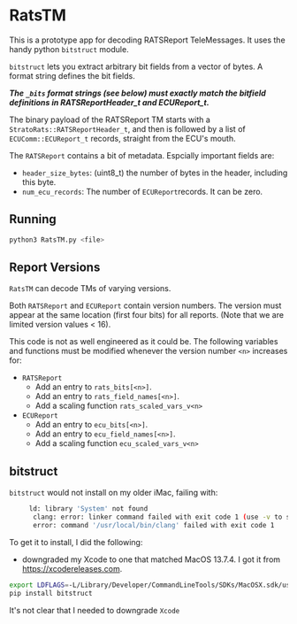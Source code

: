 # RatsTM

This is a prototype app for decoding RATSReport TeleMessages. It uses
the handy python `bitstruct` module.

`bitstruct` lets you extract arbitrary bit fields from a vector
of bytes. A format string defines the bit fields.

***The `_bits` format strings (see below) must exactly match the bitfield definitions in 
   RATSReportHeader_t and ECUReport_t.***

The binary payload of the RATSReport TM starts with a
`StratoRats::RATSReportHeader_t`, and then is followed by a list of
`ECUComm::ECUReport_t` records, straight from the ECU's mouth.

The `RATSReport` contains a bit of metadata. Espcially important fields are:

- `header_size_bytes`: (uint8_t) the number of bytes in the header, including
   this byte.
- `num_ecu_records`: The number of `ECUReport`records. It can be zero.

## Running

```sh
python3 RatsTM.py <file>
```

## Report Versions

`RatsTM` can decode TMs of varying versions.

Both `RATSReport` and `ECUReport` contain version numbers. The version must appear at the
same location (first four bits) for all reports. (Note that we are limited version values < 16).

This code is not as well engineered as it could be. The following variables
and functions must be modified whenever the version number `<n>` increases for:
- `RATSReport`
    - Add an entry to `rats_bits[<n>]`.
    - Add an entry to `rats_field_names[<n>]`.
    - Add a scaling function `rats_scaled_vars_v<n>`
- `ECUReport`
    - Add an entry to `ecu_bits[<n>]`.
    - Add an entry to `ecu_field_names[<n>]`.
    - Add a scaling function `ecu_scaled_vars_v<n>`

## bitstruct

`bitstruct` would not install on my older iMac, failing with:
```sh
     ld: library 'System' not found
      clang: error: linker command failed with exit code 1 (use -v to see invocation)
      error: command '/usr/local/bin/clang' failed with exit code 1

```

To get it to install, I did the following:
- downgraded my Xcode to one that matched
  MacOS 13.7.4. I got it from https://xcodereleases.com.
```sh
export LDFLAGS=-L/Library/Developer/CommandLineTools/SDKs/MacOSX.sdk/usr/lib
pip install bitstruct
```

It's not clear that I needed to downgrade `Xcode`
